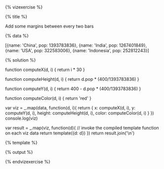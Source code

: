 {% vizexercise %}

{% title %}

Add some margins between every two bars

{% data %}

[{name: 'China', pop: 1393783836},
 {name: 'India', pop: 1267401849},
 {name: 'USA', pop: 322583006},
 {name: 'Indonesia', pop: 252812243}]

{% solution %}

function computeX(d, i) {
    return i * 30
}

function computeHeight(d, i) {
    return d.pop * (400/1393783836)
}

function computeY(d, i) {
    return 400 - d.pop * (400/1393783836)
}

function computeColor(d, i) {
    return 'red'
}

var viz = _.map(data, function(d, i){
            return {
                x: computeX(d, i),
                y: computeY(d, i),
                height: computeHeight(d, i),
                color: computeColor(d, i)
            }
         })
console.log(viz)

var result = _.map(viz, function(d){
         // invoke the compiled template function on each viz data
         return template({d: d})
     })
return result.join('\n')

{% template %}

<rect x="${d.x}"
      y="${d.y}"
     width="20"
     height="${d.height}"
     style="fill:${d.color};
            stroke-width:3;
            stroke:rgb(0,0,0)" />

{% output %}

<rect x="0"
      y="0"
     width="20"
     height="400"
     style="fill:red;
            stroke-width:3;
            stroke:rgb(0,0,0)" />
<rect x="30"
      y="36.270183004188596"
     width="20"
     height="363.7298169958114"
     style="fill:red;
            stroke-width:3;
            stroke:rgb(0,0,0)" />
<rect x="60"
      y="307.4223713410894"
     width="20"
     height="92.57762865891063"
     style="fill:red;
            stroke-width:3;
            stroke:rgb(0,0,0)" />
<rect x="90"
      y="327.4457813413758"
     width="20"
     height="72.5542186586242"
     style="fill:red;
            stroke-width:3;
            stroke:rgb(0,0,0)" />

{% endvizexercise %}
